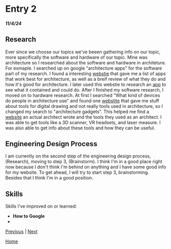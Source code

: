 # Entry 2
##### 11/4/24

## Research

Ever since we choose our topics we've beeen gathering info on our topic, more specifically the software and hardware of our topic. Mine was architecture so I researched about the software and hardware in architeture. For exmaple. I searched up on google "architecture apps" for the software part of my research. I found a interesting [webstie](https://www.archdaily.com/896021/the-top-apps-for-architects) that gave me a list of apps that work best for architecture, as well as a breif review of what they do and how it's good for architecture. I later used this webstie to research an [app](https://www.autodesk.com/ae?utm_medium=website&utm_source=archdaily.com) to see what it contained and could do. After I finished my software research, I moved on to hardware research. At first I searched "What kind of devices do people in architecture use" and found one [webstite](https://www.hellobonsai.com/blog/tools-that-architects-use) that gave me stuff about tools for digital drawing and not really tools used in architecture, so I changed my search to "architecture gadgets". This helped me find a [website](https://www.journeyofanarchitect.com/blog/25-tools-and-devices-for-architects) an actual architect wrote and the tools they used as an architect. I was able to get tools like a 3D scanner, VR headsets, and laser measure. I was also able to get info about these tools and how they can be useful.

## Engineering Design Process

I am currently on the second step of the engineering design process, (Research), moving to step 3, (Brainstorm). I think I'm in a good place right now because I don't think I'm behind on anything and I have some good info for my website. To get ahead, I will try to start step 3, brainstorming. Besides that I think I'm in a good position.

## Skills

Skills I've improved on or learned:
* **How to Google**
* 

[Previous](entry01.md) | [Next](entry03.md)

[Home](../README.md)
